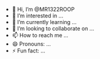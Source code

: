 - 👋 Hi, I’m @MR1322ROOP
- 👀 I’m interested in ...
- 🌱 I’m currently learning ...
- 💞️ I’m looking to collaborate on ...
- 📫 How to reach me ...
- 😄 Pronouns: ...
- ⚡ Fun fact: ...

<!---
MR1322ROOP/MR1322ROOP is a ✨ special ✨ repository because its `README.md` (this file) appears on your GitHub profile.
You can click the Preview link to take a look at your changes.
--->
